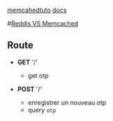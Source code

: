 [memcahedtuto](https://www.tutorialspoint.com/memcached/memcached_set_data.htm)
[docs](https://docs.memcached.org/protocols/basic/)

#[Reddis VS Memcached](https://www.youtube.com/watch?v=Gyy1SiE8avE)


## Route

- **GET** '/'
    - get otp
  
- **POST** '/'
    - enregistrer un nouveau otp
    - query `otp`

